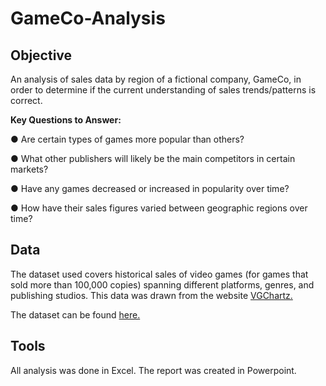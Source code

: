 # GameCo-Analysis

## Objective
An analysis of sales data  by region of a fictional company, GameCo, in order to determine if the current understanding of sales trends/patterns is correct.  

**Key Questions to Answer:**

● Are certain types of games more popular than others?

● What other publishers will likely be the main competitors in certain markets?

● Have any games decreased or increased in popularity over time?

● How have their sales figures varied between geographic regions over time?


## Data

The dataset used covers historical sales of video games (for games that sold more than 100,000 copies) spanning different platforms, genres, and publishing studios. This data was drawn from the website [VGChartz.](https://www.vgchartz.com/)

The dataset can be found [here.](https://view.officeapps.live.com/op/view.aspx?src=https%3A%2F%2Fimages.careerfoundry.com%2Fpublic%2Fcourses%2Fintro-to-data%2FE1%2Fvgsales.xlsx&wdOrigin=BROWSELINK)


## Tools

All analysis was done in Excel. The report was created in Powerpoint. 
